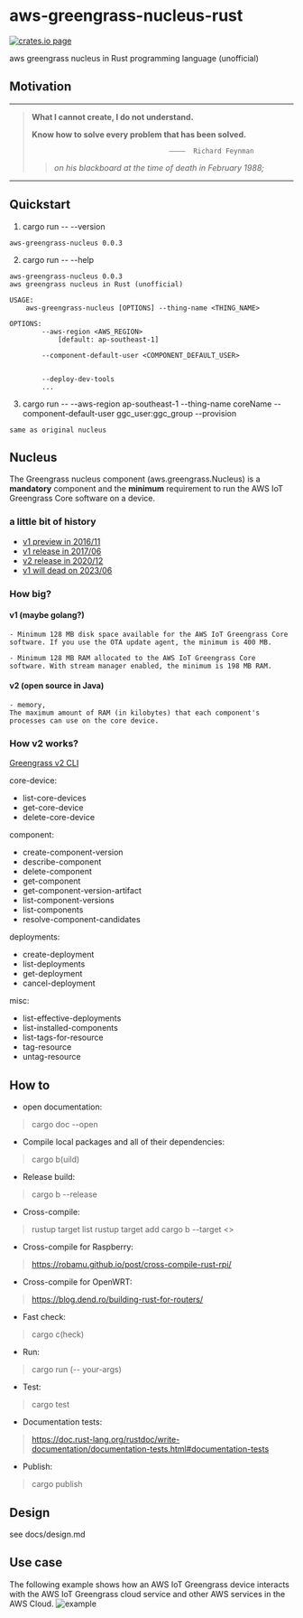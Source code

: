 # aws-greengrass-nucleus-rust

[![crates.io page](https://img.shields.io/badge/crates.io-0.0.3-brightgreen)](https://crates.io/crates/aws-greengrass-nucleus)

aws greengrass nucleus in Rust programming language (unofficial)


## Motivation
---
> **What I cannot create, I do not understand.**
>
> **Know how to solve every problem that has been solved.**
>
>                                       ————  Richard Feynman 
>> *on his blackboard at the time of death in February 1988;*
>>

---

## Quickstart
1. cargo run -- --version
``` 
aws-greengrass-nucleus 0.0.3
```

2. cargo run -- --help
```
aws-greengrass-nucleus 0.0.3
aws greengrass nucleus in Rust (unofficial)

USAGE:
    aws-greengrass-nucleus [OPTIONS] --thing-name <THING_NAME>

OPTIONS:
        --aws-region <AWS_REGION>
            [default: ap-southeast-1]

        --component-default-user <COMPONENT_DEFAULT_USER>
            

        --deploy-dev-tools
        ...
```

3. cargo run -- --aws-region ap-southeast-1 --thing-name coreName  --component-default-user ggc_user:ggc_group --provision
```
same as original nucleus
```

## Nucleus
The Greengrass nucleus component (aws.greengrass.Nucleus) is a **mandatory** component and the **minimum** requirement to run the AWS IoT Greengrass Core software on a device. 

### a little bit of history

- [v1 preview in 2016/11](https://aws.amazon.com/about-aws/whats-new/2016/11/announcing-aws-greengrass-now-in-limited-preview/)
- [v1 release in 2017/06](https://aws.amazon.com/about-aws/whats-new/2017/06/aws-greengrass-is-now-generally-available/)
- [v2 release in 2020/12](https://www.youtube.com/watch?v=fBNG8OglRZQ)
- [v1 will dead on 2023/06](https://docs.aws.amazon.com/greengrass/v1/developerguide/what-is-gg.html)

### How big?
#### v1 (maybe golang?)
    - Minimum 128 MB disk space available for the AWS IoT Greengrass Core software. If you use the OTA update agent, the minimum is 400 MB.

    - Minimum 128 MB RAM allocated to the AWS IoT Greengrass Core software. With stream manager enabled, the minimum is 198 MB RAM.

#### v2 (open source in Java)
    - memory,
    The maximum amount of RAM (in kilobytes) that each component's processes can use on the core device.

### How v2 works?
[Greengrass v2 CLI](https://awscli.amazonaws.com/v2/documentation/api/2.1.30/reference/greengrassv2/index.html)

core-device:
- list-core-devices
- get-core-device
- delete-core-device

component:
- create-component-version
- describe-component
- delete-component
- get-component
- get-component-version-artifact
- list-component-versions
- list-components
- resolve-component-candidates

deployments:
- create-deployment
- list-deployments
- get-deployment
- cancel-deployment

misc:
- list-effective-deployments
- list-installed-components
- list-tags-for-resource
- tag-resource
- untag-resource

## How to

- open documentation:
> cargo doc --open

- Compile local packages and all of their dependencies:
> cargo b(uild)

- Release build:
> cargo b --release

- Cross-compile:
> rustup target list
> rustup target add <arch->
> cargo b --target <>

- Cross-compile for Raspberry:
> https://robamu.github.io/post/cross-compile-rust-rpi/


- Cross-compile for OpenWRT:
> https://blog.dend.ro/building-rust-for-routers/

- Fast check:
> cargo c(heck)

- Run:
> cargo run (-- your-args)

- Test:
> cargo test

- Documentation tests:
> https://doc.rust-lang.org/rustdoc/write-documentation/documentation-tests.html#documentation-tests

- Publish:
> cargo publish

## Design

see docs/design.md

## Use case
The following example shows how an AWS IoT Greengrass device interacts with the AWS IoT Greengrass cloud service and other AWS services in the AWS Cloud.
![example](https://docs.aws.amazon.com/greengrass/v2/developerguide/images/how-it-works.png)